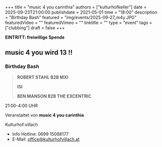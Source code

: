 +++
title = "music 4 you carinthia"
authors = ["kulturhofkeller"]
date = 2025-09-23T21:00:00
publishdate = 2021-05-01
time = "18:00"
description = "Birthday Bash"
featured = "img/events/2025-09-27_m4y.JPG"
featuredVideo = ""
featuredVimeo = ""
linktitle = ""
type = "event"
tags = ["clubbing"]
draft = false
+++

**EINTRITT: freiwillige Spende** 

## music 4 you wird 13 !!

### Birthday Bash 

> **ROBERT STAHL B2B MXI**
>
> **ISI**
>
> **BEN MANSON B2B THE EXCENTRIC**

21:00-4:00 UHR 

Veranstaltet von **music 4 you carinthia**



Kulturhof:villach
- Info Hotline: 0699 15088177 
- E-Mail: office@kulturhofvillach.at
